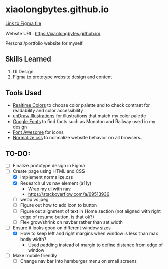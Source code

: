 # xiaolongbytes.github.io
[Link to Figma file](https://www.figma.com/file/zfkwEcGIBBs7vR97tzkndb/April's-Personal-Website?type=design&node-id=0%3A1&mode=design&t=CfYblM5eLAY2hOoo-1)

Website URL: https://xiaolongbytes.github.io/

Personal/portfolio website for myself.

## Skills Learned
1. UI Design
2. Figma to prototype website design and content

## Tools Used
- [Realtime Colors](https://realtimecolors.com/?colors=040201-FBEEEA-853619-f2c9ba-bc4d24) to choose color palette and to check contrast for readability and color accessibility
- [unDraw Illustrations](https://undraw.co/illustrations) for illustrations that match my color palette
- [Google Fonts](https://fonts.google.com/specimen/Monoton?query=monoton) to find fonts such as Monoton and Railway used in my design
- [Font Awesome](https://fontawesome.com/) for icons
- [Normalize.css](https://necolas.github.io/normalize.css/) to normalize website behavior on all browsers.

## TO-DO:
- [ ] Finalize prototype design in Figma 
- [ ] Create page using HTML and CSS
    - [X] Implement normalize.css
    - [X] Research ul vs nav element (a11y)
        - Wrap my ul with nav
        - https://stackoverflow.com/a/69513936
    - [ ] webp vs jpeg
    - [ ] Figure out how to add icon to button
    - [ ] Figure out alignment of text in Home section (not aligned with right edge of resume button, is that ok?)
    - [ ] Flex grow/shrink on navbar rather than set width
- [ ] Ensure it looks good on different window sizes
    - [X] How to keep left and right margins when window is less than max body width?
        - Used padding instead of margin to define distance from edge of window
- [ ] Make mobile friendly
    - [ ] Change nav bar into hamburger menu on small screens
